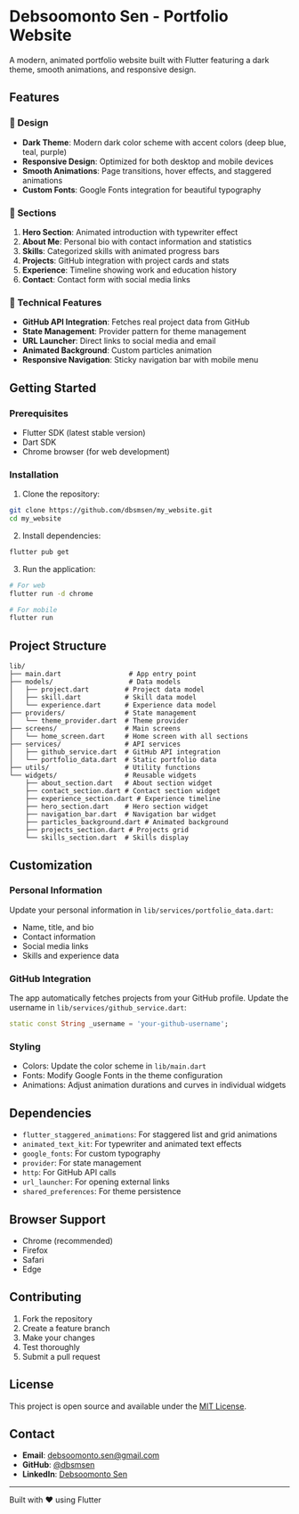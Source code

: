 # Debsoomonto Sen - Portfolio Website

A modern, animated portfolio website built with Flutter featuring a dark theme, smooth animations, and responsive design.

## Features

### 🎨 Design
- **Dark Theme**: Modern dark color scheme with accent colors (deep blue, teal, purple)
- **Responsive Design**: Optimized for both desktop and mobile devices
- **Smooth Animations**: Page transitions, hover effects, and staggered animations
- **Custom Fonts**: Google Fonts integration for beautiful typography

### 📱 Sections
1. **Hero Section**: Animated introduction with typewriter effect
2. **About Me**: Personal bio with contact information and statistics
3. **Skills**: Categorized skills with animated progress bars
4. **Projects**: GitHub integration with project cards and stats
5. **Experience**: Timeline showing work and education history
6. **Contact**: Contact form with social media links

### 🚀 Technical Features
- **GitHub API Integration**: Fetches real project data from GitHub
- **State Management**: Provider pattern for theme management
- **URL Launcher**: Direct links to social media and email
- **Animated Background**: Custom particles animation
- **Responsive Navigation**: Sticky navigation bar with mobile menu

## Getting Started

### Prerequisites
- Flutter SDK (latest stable version)
- Dart SDK
- Chrome browser (for web development)

### Installation

1. Clone the repository:
```bash
git clone https://github.com/dbsmsen/my_website.git
cd my_website
```

2. Install dependencies:
```bash
flutter pub get
```

3. Run the application:
```bash
# For web
flutter run -d chrome

# For mobile
flutter run
```

## Project Structure

```
lib/
├── main.dart                 # App entry point
├── models/                   # Data models
│   ├── project.dart         # Project data model
│   ├── skill.dart           # Skill data model
│   └── experience.dart      # Experience data model
├── providers/               # State management
│   └── theme_provider.dart  # Theme provider
├── screens/                 # Main screens
│   └── home_screen.dart     # Home screen with all sections
├── services/                # API services
│   ├── github_service.dart  # GitHub API integration
│   └── portfolio_data.dart  # Static portfolio data
├── utils/                   # Utility functions
└── widgets/                 # Reusable widgets
    ├── about_section.dart   # About section widget
    ├── contact_section.dart # Contact section widget
    ├── experience_section.dart # Experience timeline
    ├── hero_section.dart    # Hero section widget
    ├── navigation_bar.dart  # Navigation bar widget
    ├── particles_background.dart # Animated background
    ├── projects_section.dart # Projects grid
    └── skills_section.dart  # Skills display
```

## Customization

### Personal Information
Update your personal information in `lib/services/portfolio_data.dart`:
- Name, title, and bio
- Contact information
- Social media links
- Skills and experience data

### GitHub Integration
The app automatically fetches projects from your GitHub profile. Update the username in `lib/services/github_service.dart`:
```dart
static const String _username = 'your-github-username';
```

### Styling
- Colors: Update the color scheme in `lib/main.dart`
- Fonts: Modify Google Fonts in the theme configuration
- Animations: Adjust animation durations and curves in individual widgets

## Dependencies

- `flutter_staggered_animations`: For staggered list and grid animations
- `animated_text_kit`: For typewriter and animated text effects
- `google_fonts`: For custom typography
- `provider`: For state management
- `http`: For GitHub API calls
- `url_launcher`: For opening external links
- `shared_preferences`: For theme persistence

## Browser Support

- Chrome (recommended)
- Firefox
- Safari
- Edge

## Contributing

1. Fork the repository
2. Create a feature branch
3. Make your changes
4. Test thoroughly
5. Submit a pull request

## License

This project is open source and available under the [MIT License](LICENSE).

## Contact

- **Email**: debsoomonto.sen@gmail.com
- **GitHub**: [@dbsmsen](https://github.com/dbsmsen)
- **LinkedIn**: [Debsoomonto Sen](https://linkedin.com/in/dbsmsen)

---

Built with ❤️ using Flutter
